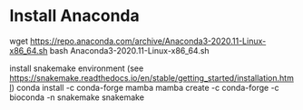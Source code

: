 # Install Anaconda

wget https://repo.anaconda.com/archive/Anaconda3-2020.11-Linux-x86_64.sh
bash Anaconda3-2020.11-Linux-x86_64.sh 

install snakemake environment (see https://snakemake.readthedocs.io/en/stable/getting_started/installation.html)
conda install -c conda-forge mamba
mamba create -c conda-forge -c bioconda -n snakemake snakemake
